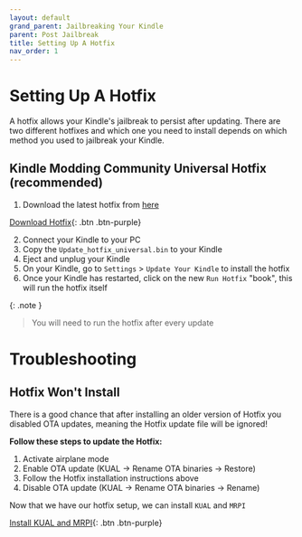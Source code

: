 ```yaml
---
layout: default
grand_parent: Jailbreaking Your Kindle
parent: Post Jailbreak
title: Setting Up A Hotfix
nav_order: 1
---
```


# Setting Up A Hotfix
A hotfix allows your Kindle's jailbreak to persist after updating. There are two different hotfixes and which one you need to install depends on which method you used to jailbreak your Kindle.

## Kindle Modding Community Universal Hotfix (recommended)
1. Download the latest hotfix from [here](https://github.com/KindleModding/Hotfix/releases/latest)

[Download Hotfix](https://github.com/KindleModding/Hotfix/releases/latest/download/Update_hotfix_universal.bin){: .btn .btn-purple}

2. Connect your Kindle to your PC
3. Copy the `Update_hotfix_universal.bin` to your Kindle
4. Eject and unplug your Kindle
5. On your Kindle, go to `Settings` > `Update Your Kindle` to install the hotfix
6. Once your Kindle has restarted, click on the new `Run Hotfix` "book", this will run the hotfix itself

{: .note }
> You will need to run the hotfix after every update
>

# Troubleshooting

## Hotfix Won't Install
There is a good chance that after installing an older version of Hotfix you disabled OTA updates, meaning the Hotfix update file will be ignored!

**Follow these steps to update the Hotfix:**
1. Activate airplane mode
2. Enable OTA update (KUAL -> Rename OTA binaries -> Restore)
3. Follow the Hotfix installation instructions above
4. Disable OTA update (KUAL -> Rename OTA binaries -> Rename)


Now that we have our hotfix setup, we can install `KUAL` and `MRPI`

[Install KUAL and MRPI](./installing-kual-mrpi){: .btn .btn-purple}
